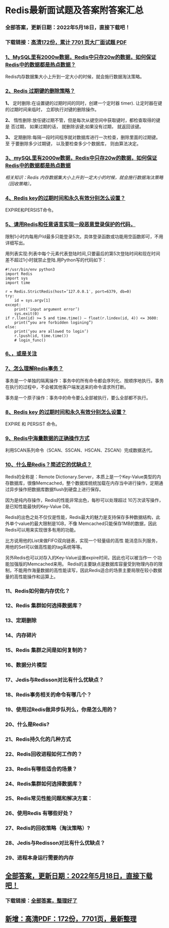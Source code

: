# Redis最新面试题及答案附答案汇总


### 全部答案，更新日期：2022年5月18日，直接下载吧！

### 下载链接：[高清172份，累计 7701 页大厂面试题  PDF](https://gitee.com/souyunku/DevBooks/blob/master/docs/index.md)



### [1、MySQL里有2000w数据，Redis中只存20w的数据，如何保证Redis中的数据都是热点数据？](https://gitee.com/souyunku/DevBooks/blob/master/docs/Redis/Redis最新面试题及答案附答案汇总.md#1mysql里有2000w数据redis中只存20w的数据如何保证redis中的数据都是热点数据)  


Redis内存数据集大小上升到一定大小的时候，就会施行数据淘汰策略。


### [2、Redis 过期键的删除策略？](https://gitee.com/souyunku/DevBooks/blob/master/docs/Redis/Redis最新面试题及答案附答案汇总.md#2redis-过期键的删除策略)  


**1、** 定时删除:在设置键的过期时间的同时，创建一个定时器 timer). 让定时器在键的过期时间来临时， 立即执行对键的删除操作。

**2、** 惰性删除:放任键过期不管，但是每次从键空间中获取键时，都检查取得的键是   否过期， 如果过期的话， 就删除该键;如果没有过期， 就返回该键。

**3、** 定期删除:每隔一段时间程序就对数据库进行一次检查，删除里面的过期键。至   于要删除多少过期键， 以及要检查多少个数据库， 则由算法决定。


### [3、mySQL里有2000w数据，Redis中只存20w的数据，如何保证Redis中的数据都是热点数据](https://gitee.com/souyunku/DevBooks/blob/master/docs/Redis/Redis最新面试题及答案附答案汇总.md#3mysql里有2000w数据redis中只存20w的数据如何保证redis中的数据都是热点数据)  


_相关知识：Redis 内存数据集大小上升到一定大小的时候，就会施行数据淘汰策略（回收策略）。_


### [4、Redis key的过期时间和永久有效分别怎么设置？](https://gitee.com/souyunku/DevBooks/blob/master/docs/Redis/Redis最新面试题及答案附答案汇总.md#4redis-key的过期时间和永久有效分别怎么设置)  


EXPIRE和PERSIST命令。


### [5、请用Redis和任意语言实现一段恶意登录保护的代码，](https://gitee.com/souyunku/DevBooks/blob/master/docs/Redis/Redis最新面试题及答案附答案汇总.md#5请用redis和任意语言实现一段恶意登录保护的代码)  


限制1小时内每用户Id最多只能登录5次。具体登录函数或功能用空函数即可，不用详细写出。

用列表实现:列表中每个元素代表登陆时间,只要最后的第5次登陆时间和现在时间差不超过1小时就禁止登陆.用Python写的代码如下：

```
#!/usr/bin/env python3
import Redis  
import sys  
import time  
 
r = Redis.StrictRedis(host=’127.0.0.1′, port=6379, db=0)  
try:       
    id = sys.argv[1]
except:      
    print(‘input argument error’)    
    sys.exit(0)  
if r.llen(id) >= 5 and time.time() – float(r.lindex(id, 4)) <= 3600:      
    print(“you are forbidden logining”)
else:       
    print(‘you are allowed to login’)    
    r.lpush(id, time.time())    
    # login_func()
```


### [6、，或是关注](https://gitee.com/souyunku/DevBooks/blob/master/docs/Redis/Redis最新面试题及答案附答案汇总.md#6或是关注)  

### [7、怎么理解Redis事务？](https://gitee.com/souyunku/DevBooks/blob/master/docs/Redis/Redis最新面试题及答案附答案汇总.md#7怎么理解redis事务)  




事务是一个单独的隔离操作：事务中的所有命令都会序列化、按顺序地执行。事务在执行的过程中，不会被其他客户端发送来的命令请求所打断。

事务是一个原子操作：事务中的命令要么全部被执行，要么全部都不执行。


### [8、Redis key 的过期时间和永久有效分别怎么设置？](https://gitee.com/souyunku/DevBooks/blob/master/docs/Redis/Redis最新面试题及答案附答案汇总.md#8redis-key-的过期时间和永久有效分别怎么设置)  


EXPIRE 和 PERSIST 命令。


### [9、Redis中海量数据的正确操作方式](https://gitee.com/souyunku/DevBooks/blob/master/docs/Redis/Redis最新面试题及答案附答案汇总.md#9redis中海量数据的正确操作方式)  


利用SCAN系列命令（SCAN、SSCAN、HSCAN、ZSCAN）完成数据迭代。


### [10、什么是Redis？简述它的优缺点？](https://gitee.com/souyunku/DevBooks/blob/master/docs/Redis/Redis最新面试题及答案附答案汇总.md#10什么是redis简述它的优缺点)  


Redis的全称是：Remote Dictionary.Server，本质上是一个Key-Value类型的内存数据库，很像Memcached，整个数据库统统加载在内存当中进行操作，定期通过异步操作把数据库数据flush到硬盘上进行保存。

因为是纯内存操作，Redis的性能非常出色，每秒可以处理超过 10万次读写操作，是已知性能最快的Key-Value DB。

Redis的出色之处不仅仅是性能，Redis最大的魅力是支持保存多种数据结构，此外单个value的最大限制是1GB，不像 Memcached只能保存1MB的数据，因此Redis可以用来实现很多有用的功能。

比方说用他的List来做FIFO双向链表，实现一个轻量级的高性 能消息队列服务，用他的Set可以做高性能的tag系统等等。

另外Redis也可以对存入的Key-Value设置expire时间，因此也可以被当作一 个功能加强版的Memcached来用。 Redis的主要缺点是数据库容量受到物理内存的限制，不能用作海量数据的高性能读写，因此Redis适合的场景主要局限在较小数据量的高性能操作和运算上。


### 11、Redis如何做内存优化？
### 12、Redis 集群如何选择数据库？
### 13、定期删除
### 14、内存碎片
### 15、Redis 集群之间是如何复制的？
### 16、数据分片模型
### 17、Jedis与Redisson对比有什么优缺点？
### 18、Redis事务相关的命令有哪几个？
### 19、使用过Redis做异步队列么，你是怎么用的？
### 20、什么是Redis?
### 21、Redis持久化的几种方式
### 22、Redis回收进程如何工作的？
### 23、Redis有哪些适合的场景？
### 24、Redis集群如何选择数据库？
### 25、Redis常见性能问题和解决方案：
### 26、使用Redis 有哪些好处？
### 27、Redis的回收策略（淘汰策略）?
### 28、Jedis与Redisson对比有什么优缺点？
### 29、进程本身运行需要的内存





## [全部答案，更新日期：2022年5月18日，直接下载吧！](https://gitee.com/souyunku/DevBooks/blob/master/docs/daan.md)

### 下载链接：[全部答案，整理好了](https://gitee.com/souyunku/DevBooks/blob/master/docs/daan.md)




## [新增：高清PDF：172份，7701页，最新整理](https://gitee.com/souyunku/DevBooks/blob/master/docs/daan.md)




